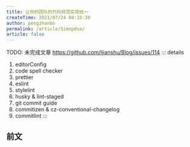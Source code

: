 ```yaml
---
title: 让你的团队的代码规范实现统一
createTime: 2021/07/24 04:15:30
author: pengzhanbo
permalink: /article/5imnpdso/
article: false
---
```


TODO: 未完成文章
https://github.com/ljianshu/Blog/issues/114
::: details
1. editorConfig
2. code spell checker
3. prettier
4. eslint
5. stylelint
6. husky & lint-staged
7. git commit guide
8. commitizen & cz-conventional-changelog
9. commitlint
:::


## 前文


